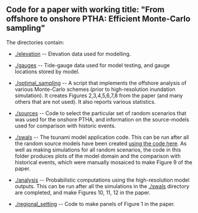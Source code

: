 Code for a paper with working title: "From offshore to onshore PTHA: Efficient Monte-Carlo sampling"
-----------------------------------------------------------------------------------------------------

The directories contain:

* [./elevation](./gauges) -- Elevation data used for modelling.

* [./gauges](./gauges) -- Tide-gauge data used for model testing, and gauge locations stored by model.

* [./optimal_sampling](./optimal_sampling) -- A script that implements the offshore analysis of various Monte-Carlo schemes (prior to high-resolution inundation simulation). It creates Figures 2,3,4,5,6,7,8 from the paper (and many others that are not used). It also reports various statistics.

* [./sources](./sources) -- Code to select the particular set of random scenarios that was used for the onshore PTHA, and information on the source-models used for comparison with historic events. 

* [./swals](./swals) -- The tsunami model application code. This can be run after all the random source models have been created [using the code here](./sources/random/). As well as making simulations for all random scenarios, the code in this folder produces plots of the model domain and the comparison with historical events, which were manually mosaiced to make Figure 9 of the paper.

* [./analysis](./analysis) -- Probabilistic computations using the high-resolution model outputs. This can be run after all the simulations in the [./swals](./swals) directory are completed, and make Figures 10, 11, 12 in the paper.

* [./regional_setting](./regional_setting) -- Code to make panels of Figure 1 in the paper.

